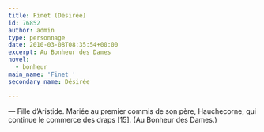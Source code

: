 ```yaml
---
title: Finet (Désirée)
id: 76852
author: admin
type: personnage
date: 2010-03-08T08:35:54+00:00
excerpt: Au Bonheur des Dames
novel:
  - bonheur
main_name: 'Finet '
secondary_name: Désirée

---
```

— Fille d&rsquo;Aristide. Mariée au premier commis de son père, Hauchecorne, qui continue le commerce des draps [15]. (Au Bonheur des Dames.)
